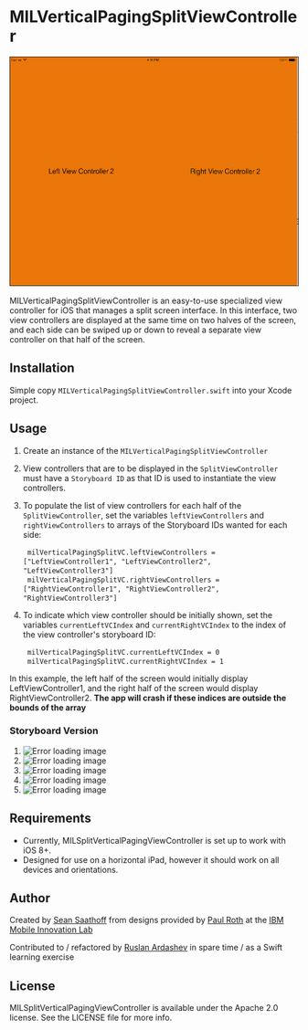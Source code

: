 MILVerticalPagingSplitViewController
=======================

<p align="center">
<img src="usage.gif"  alt="Drawing" height=400 border=1 /></p>

MILVerticalPagingSplitViewController is an easy-to-use specialized view controller for iOS that manages a split screen interface. In this interface, two view controllers are displayed at the same time on two halves of the screen, and each side can be swiped up or down to reveal a separate view controller on that half of the screen.

## Installation

Simple copy `MILVerticalPagingSplitViewController.swift` into your Xcode project.

## Usage

1. Create an instance of the `MILVerticalPagingSplitViewController`

1. View controllers that are to be displayed in the `SplitViewController` must have a `Storyboard ID` as that ID is used to instantiate the view controllers.

1. To populate the list of view controllers for each half of the `SplitViewController`, set the variables `leftViewControllers` and `rightViewControllers` to arrays of the Storyboard IDs wanted for each side:

        milVerticalPagingSplitVC.leftViewControllers = ["LeftViewController1", "LeftViewController2", "LeftViewController3"]
        milVerticalPagingSplitVC.rightViewControllers = ["RightViewController1", "RightViewController2", "RightViewController3"]

1. To indicate which view controller should be initially shown, set the variables `currentLeftVCIndex` and `currentRightVCIndex` to the index of the view controller's storyboard ID:

        milVerticalPagingSplitVC.currentLeftVCIndex = 0
        milVerticalPagingSplitVC.currentRightVCIndex = 1

In this example, the left half of the screen would initially display LeftViewController1, and the right half of the screen would display RightViewController2.  **The app will crash if these indices are outside the bounds of the array**

### Storyboard Version
1. ![Error loading image](https://raw.githubusercontent.com/ruslan120101/MILSplitVerticalPagingViewController/master/demo%20images/1.%20Click.png)
2. ![Error loading image](https://github.com/ruslan120101/MILSplitVerticalPagingViewController/blob/master/demo%20images/2.%20Type.png)
3. ![Error loading image](https://github.com/ruslan120101/MILSplitVerticalPagingViewController/blob/master/demo%20images/3.%20Click.png)
4. ![Error loading image](https://github.com/ruslan120101/MILSplitVerticalPagingViewController/blob/master/demo%20images/4.%20Type.png)
5. ![Error loading image](https://github.com/ruslan120101/MILSplitVerticalPagingViewController/blob/master/demo%20images/5.%20Add%20in%20code.png)


## Requirements
* Currently, MILSplitVerticalPagingViewController is set up to work with iOS 8+.
* Designed for use on a horizontal iPad, however it should work on all devices and orientations.

## Author

Created by [Sean Saathoff](https://github.com/sean86) from designs provided by [Paul Roth](https://dribbble.com/paulroth)
at the [IBM Mobile Innovation Lab](http://www-969.ibm.com/innovation/milab/)

Contributed to / refactored by [Ruslan Ardashev](https://github.com/ruslan120101) in spare time / as a Swift learning exercise

## License

MILSplitVerticalPagingViewController is available under the Apache 2.0 license. See the LICENSE file for more info.
